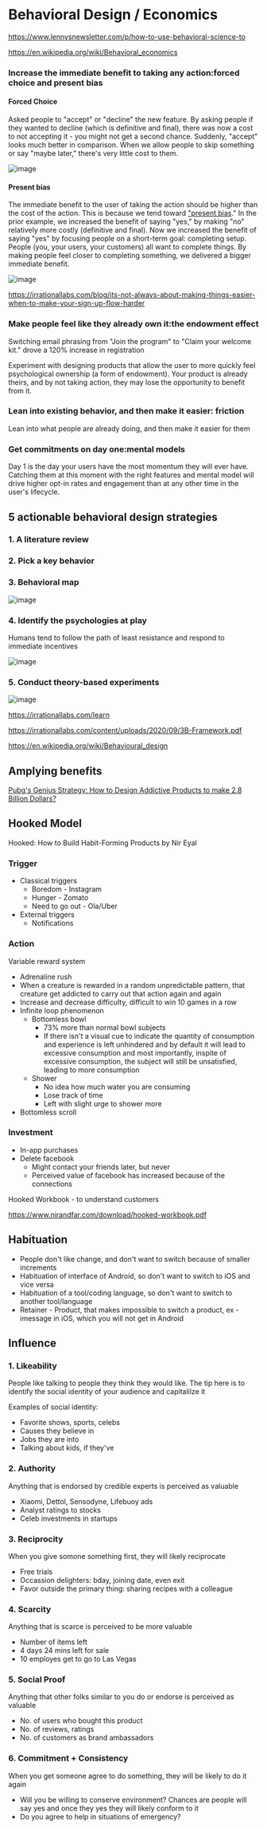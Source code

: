 # Behavioral Design / Economics

https://www.lennysnewsletter.com/p/how-to-use-behavioral-science-to

https://en.wikipedia.org/wiki/Behavioral_economics

### Increase the immediate benefit to taking any action:forced choice and present bias

#### Forced Choice

Asked people to "accept" or "decline" the new feature. By asking people if they wanted to decline (which is definitive and final), there was now a cost to not accepting it - you might not get a second chance. Suddenly, "accept" looks much better in comparison. When we allow people to skip something or say "maybe later," there's very little cost to them.

![image](../../media/Product-Management_Behavioral-Design-Economics-image1.jpg)

#### Present bias

The immediate benefit to the user of taking the action should be higher than the cost of the action. This is because we tend toward ["present bias](https://papers.ssrn.com/sol3/papers.cfm?abstract_id=3909663)." In the prior example, we increased the benefit of saying "yes," by making "no" relatively more costly (definitive and final). Now we increased the benefit of saying "yes" by focusing people on a short-term goal: completing setup. People (you, your users, your customers) all want to complete things. By making people feel closer to completing something, we delivered a bigger immediate benefit.

![image](../../media/Product-Management_Behavioral-Design-Economics-image2.jpg)

https://irrationallabs.com/blog/its-not-always-about-making-things-easier-when-to-make-your-sign-up-flow-harder

### Make people feel like they already own it:the endowment effect

Switching email phrasing from "Join the program" to "Claim your welcome kit." drove a 120% increase in registration

Experiment with designing products that allow the user to more quickly feel psychological ownership (a form of endowment). Your product is already theirs, and by not taking action, they may lose the opportunity to benefit from it.

### Lean into existing behavior, and then make it easier: friction

Lean into what people are already doing, and then make it easier for them

### Get commitments on day one:mental models

Day 1 is the day your users have the most momentum they will ever have. Catching them at this moment with the right features and mental model will drive higher opt-in rates and engagement than at any other time in the user's lifecycle.

## 5 actionable behavioral design strategies

### 1. A literature review

### 2. Pick a key behavior

### 3. Behavioral map

![image](../../media/Product-Management_Behavioral-Design-Economics-image3.jpg)

### 4. Identify the psychologies at play

Humans tend to follow the path of least resistance and respond to immediate incentives

![image](../../media/Product-Management_Behavioral-Design-Economics-image4.jpg)

### 5. Conduct theory-based experiments

![image](../../media/Product-Management_Behavioral-Design-Economics-image5.jpg)

https://irrationallabs.com/learn

https://irrationallabs.com/content/uploads/2020/09/3B-Framework.pdf

https://en.wikipedia.org/wiki/Behavioural_design

## Amplying benefits

[Pubg's Genius Strategy: How to Design Addictive Products to make 2.8 Billion Dollars?](https://www.youtube.com/watch?v=_5cXtYpYmdQ)

## Hooked Model

Hooked: How to Build Habit-Forming Products by Nir Eyal

### Trigger

- Classical triggers
  - Boredom - Instagram
  - Hunger - Zomato
  - Need to go out - Ola/Uber
- External triggers
  - Notifications

### Action

Variable reward system

- Adrenaline rush
- When a creature is rewarded in a random unpredictable pattern, that creature get addicted to carry out that action again and again
- Increase and decrease difficulty, difficult to win 10 games in a row
- Infinite loop phenomenon
  - Bottomless bowl
    - 73% more than normal bowl subjects
    - If there isn't a visual cue to indicate the quantity of consumption and experience is left unhindered and by default it will lead to excessive consumption and most importantly, inspite of excessive consumption, the subject will still be unsatisfied, leading to more consumption
  - Shower
    - No idea how much water you are consuming
    - Lose track of time
    - Left with slight urge to shower more
- Bottomless scroll

### Investment

- In-app purchases
- Delete facebook
  - Might contact your friends later, but never
  - Perceived value of facebook has increased because of the connections

Hooked Workbook - to understand customers

https://www.nirandfar.com/download/hooked-workbook.pdf

## Habituation

- People don't like change, and don't want to switch because of smaller increments
- Habituation of interface of Android, so don't want to switch to iOS and vice versa
- Habituation of a tool/coding language, so don't want to switch to another tool/language
- Retainer - Product, that makes impossible to switch a product, ex - imessage in iOS, which you will not get in Android

## Influence

### 1. Likeability

People like talking to people they think they would like. The tip here is to identify the social identity of your audience and capitalilze it

Examples of social identity:

- Favorite shows, sports, celebs
- Causes they believe in
- Jobs they are into
- Talking about kids, if they've

### 2. Authority

Anything that is endorsed by credible experts is perceived as valuable

- Xiaomi, Dettol, Sensodyne, Lifebuoy ads
- Analyst ratings to stocks
- Celeb investments in startups

### 3. Reciprocity

When you give somone something first, they will likely reciprocate

- Free trials
- Occassion delighters: bday, joining date, even exit
- Favor outside the primary thing: sharing recipes with a colleague

### 4. Scarcity

Anything that is scarce is perceived to be more valuable

- Number of items left
- 4 days 24 mins left for sale
- 10 employes get to go to Las Vegas

### 5. Social Proof

Anything that other folks similar to you do or endorse is perceived as valuable

- No. of users who bought this product
- No. of reviews, ratings
- No. of customers as brand ambassadors

### 6. Commitment + Consistency

When you get someone agree to do something, they will be likely to do it again

- Will you be willing to conserve environment? Chances are people will say yes and once they yes they will likely conform to it
- Do you agree to help in situations of emergency?
